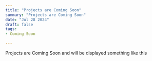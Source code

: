 ```yaml
---
title: "Projects are Coming Soon"
summary: "Projects are Coming Soon"
date: "Jul 28 2024"
draft: false
tags:
- Coming Soon

---
```

Projects are Coming Soon and will be displayed something like this

